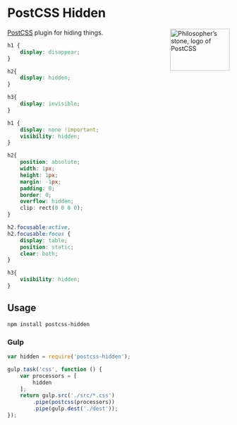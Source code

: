 [PostCSS]:                 https://github.com/postcss/postcss

# PostCSS Hidden

<img align="right" width="135" height="95"
     title="Philosopher’s stone, logo of PostCSS"
     src="http://postcss.github.io/postcss/logo-leftp.png">

[PostCSS] plugin for hiding things.

```css
h1 {
    display: disappear;
}

h2{
    display: hidden;
}

h3{
    display: invisible;
}
```

```css
h1 {
    display: none !important;
    visibility: hidden;
}

h2{
    position: absolute;
    width: 1px;
    height: 1px;
    margin: -1px;
    padding: 0;
    border: 0;
    overflow: hidden;
    clip: rect(0 0 0 0);
}

h2.focusable:active,
h2.focusable:focus {
    display: table;
    position: static;
    clear: both;
}

h3{
    visibility: hidden;
}
```

## Usage

```
npm install postcss-hidden
```

### Gulp
```js
var hidden = require('postcss-hidden');

gulp.task('css', function () {
    var processors = [
        hidden
    ];
    return gulp.src('./src/*.css')
        .pipe(postcss(processors))
        .pipe(gulp.dest('./dest'));
});
```
